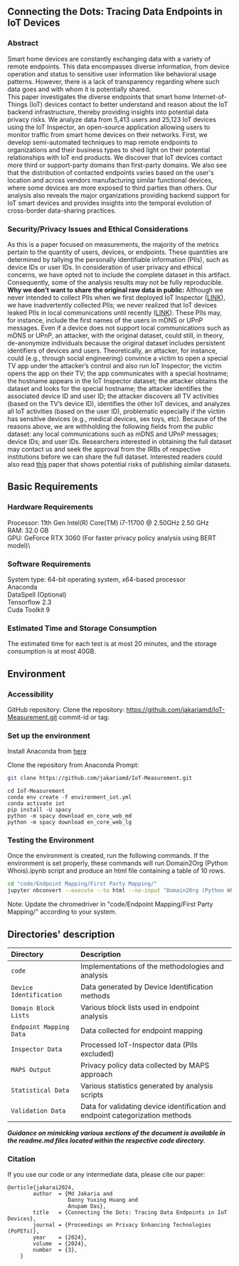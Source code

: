 ## **Connecting the Dots: Tracing Data Endpoints in IoT Devices**


### Abstract
Smart home devices are constantly exchanging data with a variety of remote endpoints.
This data encompasses diverse information, from device operation and status to sensitive user information like behavioral usage patterns.
However, there is a lack of transparency regarding where such data goes and with whom it is potentially shared.  
This paper investigates the diverse endpoints that smart home Internet-of-Things (IoT) devices contact to better understand and reason about the IoT backend infrastructure, thereby providing insights into potential data privacy risks.
We analyze data from 5,413 users and 25,123 IoT devices using the IoT Inspector, an open-source application allowing users to monitor traffic from smart home devices on their networks.
First, we develop semi-automated techniques to map remote endpoints to organizations and their business types to shed light on their potential relationships with IoT end products.
We discover that IoT devices contact more third or support-party domains than first-party domains.
We also see that the distribution of contacted endpoints varies based on the user's location and across vendors manufacturing similar functional devices, where some devices are more exposed to third parties than others.
Our analysis also reveals the major organizations providing backend support for IoT smart devices and provides insights into the temporal evolution of cross-border data-sharing practices.

### Security/Privacy Issues and Ethical Considerations
As this is a paper focused on measurements, the majority of the metrics pertain to the quantity of users, devices, or endpoints. These quantities are determined by tallying the personally identifiable information (PIIs), such as device IDs or user IDs. In consideration of user privacy and ethical concerns, we have opted not to include the complete dataset in this artifact. Consequently, some of the analysis results may not be fully reproducible.
**Why we don’t want to share the original raw data in public:** Although we never intended to collect PIIs when we first deployed IoT Inspector ([LINK](https://doi.org/10.1145/3397333)), we have inadvertently collected PIIs; we never realized that IoT devices leaked PIIs in local communications until recently ([LINK](https://doi.org/10.1145/3618257.3624830)). These PIIs may, for instance, include the first names of the users in mDNS or UPnP messages. Even if a device does not support local communications such as mDNS or UPnP, an attacker, with the original dataset, could still, in theory, de-anonymize individuals because the original dataset includes persistent identifiers of devices and users. Theoretically, an attacker, for instance, could (e.g., through social engineering) convince a victim to open a special TV app under the attacker’s control and also run IoT Inspector; the victim opens the app on their TV; the app communicates with a special hostname; the hostname appears in the IoT Inspector dataset; the attacker obtains the dataset and looks for the special hostname; the attacker identifies the associated device ID and user ID; the attacker discovers all TV activities (based on the TV’s device ID), identifies the other IoT devices, and analyzes all IoT activities (based on the user ID), problematic especially if the victim has sensitive devices (e.g., medical devices, sex toys, etc). Because of the reasons above, we are withholding the following fields from the public dataset: any local communications such as mDNS and UPnP messages; device IDs; and user IDs. Researchers interested in obtaining the full dataset may contact us and seek the approval from the IRBs of respective institutions before we can share the full dataset.
Interested readers could also read [this](https://www.cs.utexas.edu/~shmat/shmat_oak08netflix.pdf) paper that shows potential risks of publishing similar datasets.


## Basic Requirements

### Hardware Requirements
Processor:	11th Gen Intel(R) Core(TM) i7-11700 @ 2.50GHz   2.50 GHz\
RAM:	32.0 GB\
GPU:	GeForce RTX 3060 (For faster privacy policy analysis using BERT model)\

### Software Requirements
System type:	64-bit operating system, x64-based processor\
Anaconda \
DataSpell (Optional)\
Tensorflow 2.3\
Cuda Toolkit 9


### Estimated Time and Storage Consumption
The estimated time for each test is at most 20 minutes, and the storage consumption is at most 40GB.
## Environment

### Accessibility

GitHub repository: Clone the repository: https://github.com/jakariamd/IoT-Measurement.git 
commit-id or tag:

### Set up the environment
Install Anaconda from [here](https://docs.anaconda.com/free/anaconda/install/index.html) 

Clone the repository from Anaconda Prompt:
```bash
git clone https://github.com/jakariamd/IoT-Measurement.git
```
```
cd IoT-Measurement
conda env create -f environment_iot.yml
conda activate iot
pip install -U spacy
python -m spacy download en_core_web_md
python -m spacy download en_core_web_lg
```


### Testing the Environment
Once the environment is created, run the following commands. If the environment is set properly, these commands will run Domain2Org (Python Whois).ipynb script and produce an html file containing a table of 10 rows.

```bash
cd "code/Endpoint Mapping/First Party Mapping/"
jupyter nbconvert --execute --to html --no-input "Domain2Org (Python Whois).ipynb"
```
Note: Update the chromedriver in "code/Endpoint Mapping/First Party Mapping/" according to your system. 

## Directories' description
| Directory               | Description                                                                   |
|:------------------------|:------------------------------------------------------------------------------|
| `code`                  | Implementations of the methodologies and analysis                             |
| `Device Identification` | Data generated by Device Identification methods                               |
| `Domain Block Lists`    | Various block lists used in endpoint analysis                                 |
| `Endpoint Mapping Data` | Data collected for endpoint mapping                                           |
| `Inspector Data`        | Processed IoT-Inspector data (PIIs excluded)                                  |
| `MAPS Output`           | Privacy policy data collected by MAPS approach                                |
| `Statistical Data`      | Various statistics generated by analysis scripts                              |
| `Validation Data`       | Data for validating device identification and endpoint categorization methods |

***Guidance on mimicking various sections of the document is available in the 
readme.md files located within the respective code directory.***

### Citation
If you use our code or any intermediate data, please cite our paper:

```azure
@article{jakarai2024,
		author  = {Md Jakaria and
		           Danny Yuxing Huang and
                   Anupam Das},
		title   = {Connecting the Dots: Tracing Data Endpoints in IoT Devices},
		journal = {Proceedings on Privacy Enhancing Technologies (PoPETs)},
		year    = {2024},
		volume  = {2024},
		number  = {3},
	}
```